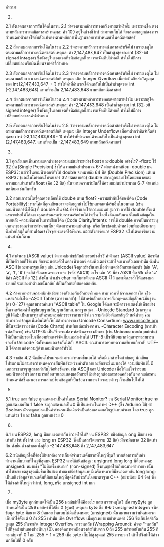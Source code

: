 คำถาม

2.
2.1 สังเกตผลจากการรันโคิดในส่วน 2.1 ว่าตรงตามหลักการทางคณิตศาสตร์หรือไม่ เพราะเหตุใด
ตรงตามหลักการทางคณิตศาสตร์
เหตุผล: ค่า 100 อยู่ในช่วงที่ int สามารถเก็บได้ จึงแสดงผลถูกต้อง การกำหนดค่าตัวเลขให้กับตัวแปรตรงตามหลักการพื้นฐานของการกำหนดค่าในคณิตศาสตร์

2.2 สังเกตผลจากการรันโคิดในส่วน 2.2 ว่าตรงตามหลักการทางคณิตศาสตร์หรือไม่ เพราะเหตุใด
ตรงตามหลักการทางคณิตศาสตร์
เหตุผล: ค่า 2,147,483,647 เป็นค่าสูงสุดของ int (32-bit signed integer) ซึ่งยังอยู่ในขอบเขตที่ชนิดข้อมูลนี้สามารถจัดเก็บได้พอดี ทำให้ไม่มีการเปลี่ยนแปลงหรือผิดเพี้ยนจากค่าที่กำหนด

2.3 สังเกตผลจากการรันโคิดในส่วน 2.3 ว่าตรงตามหลักการทางคณิตศาสตร์หรือไม่ เพราะเหตุใด
ไม่ตรงตามหลักการทางคณิตศาสตร์ปกติ
เหตุผล: เกิด Integer Overflow เมื่อค่าเกินขีดจำกัดสูงสุดของ int (2,147,483,647 + 1) ทำให้ค่าที่คำนวณได้วนกลับไปเป็นค่าต่ำสุดของ int (-2,147,483,648) แทนที่จะเป็น 2,147,483,648 ตามหลักคณิตศาสตร์

2.4 สังเกตผลจากการรันโคิดในส่วน 2.4 ว่าตรงตามหลักการทางคณิตศาสตร์หรือไม่ เพราะเหตุใด
ตรงตามหลักการทางคณิตศาสตร์
เหตุผล: ค่า -2,147,483,648 เป็นค่าต่ำสุดของ int (32-bit signed integer) ซึ่งยังอยู่ในขอบเขตที่ชนิดข้อมูลนี้สามารถจัดเก็บได้พอดี ทำให้ไม่มีการเปลี่ยนแปลงจากค่าที่กำหนด

2.5 สังเกตผลจากการรันโคิดในส่วน 2.5 ว่าตรงตามหลักการทางคณิตศาสตร์หรือไม่ เพราะเหตุใด
ไม่ตรงตามหลักการทางคณิตศาสตร์ปกติ
เหตุผล: เกิด Integer Underflow เมื่อค่าต่ำกว่าขีดจำกัดต่ำสุดของ int (-2,147,483,648 - 1) ทำให้ค่าที่คำนวณได้วนกลับไปเป็นค่าสูงสุดของ int (2,147,483,647) แทนที่จะเป็น -2,147,483,649 ตามหลักคณิตศาสตร์

3.
3.1 คุณสังเกตเห็นความแตกต่างของความแม่นยำระหว่าง float และ double อย่างไร?
-float: ใช้ 32 บิต (Single Precision) ซึ่งให้ความแม่นยำประมาณ 6-7 ตำแหน่งทศนิยม
-double บน ESP32: แม้ว่าในคอมพิวเตอร์ทั่วไป double จะหมายถึง 64 บิต (Double Precision) แต่บน ESP32 (และไมโครคอนโทรลเลอร์ 32 บิตหลายตัว) double มักจะถูกนำมาใช้โดยมีขนาดและความแม่นยำเท่ากับ float (คือ 32 บิต) นั่นหมายความว่ามันก็ให้ความแม่นยำประมาณ 6-7 ตำแหน่งทศนิยม เช่นกันครับ

3.2 สถานการณ์ใดที่คุณควรเลือกใช้ double แทน float?
-ความเข้ากันได้ของโค้ด (Code Portability): หากโค้ดที่คุณเขียนอาจจะต้องถูกนำไปใช้บนแพลตฟอร์มอื่นในอนาคต (เช่น คอมพิวเตอร์ตั้งโต๊ะ) ที่ double เป็น 64 บิตจริงและให้ความแม่นยำสูงกว่า การใช้ double ตั้งแต่แรกจะช่วยให้โค้ดของคุณพร้อมสำหรับการพอร์ตย้ายได้ง่ายขึ้น โดยไม่ต้องกลับมาแก้ไขชนิดข้อมูลในภายหลัง
-ความชัดเจนในการเขียนโค้ด (Code Clarity/Intent): การใช้ double อาจเป็นการระบุเจตนาของคุณว่าการคำนวณนั้นๆ ต้องการความแม่นยำสูง หรือเกี่ยวข้องกับค่าทศนิยมที่ละเอียดมากๆ ซึ่งช่วยให้ผู้อื่นที่อ่านโค้ดเข้าใจจุดประสงค์ได้ชัดเจน แม้ว่าตัวฮาร์ดแวร์ ESP32 จะไม่ได้รองรับความแม่นยำนั้นก็ตาม

4.
4.1 ค่าตัวเลข (ASCII value) มีความสัมพันธ์กับอักขระอย่างไร?
ค่าตัวเลข (ASCII value) คือรหัสที่เป็นตัวเลขที่ใช้แทน อักขระ แต่ละตัวในคอมพิวเตอร์
คอมพิวเตอร์จะเข้าใจเฉพาะตัวเลขเท่านั้น ดังนั้น ASCII (และมาตรฐานอื่นๆ เช่น Unicode) จึงถูกสร้างขึ้นมาเพื่อกำหนดว่าอักขระแต่ละตัว (เช่น 'A', 'z', '!', '$') จะมีค่าตัวเลขเฉพาะเจาะจง (รหัส ASCII) อะไร เช่น 'A' มีค่า ASCII คือ 65 หรือ 'z' มีค่า ASCII คือ 122
ดังนั้น ตัวแปร char จะเก็บค่าตัวเลข ASCII นี้ไว้ และเมื่อเราสั่งให้แสดงผล ระบบก็จะแปลงค่าตัวเลขนั้นกลับไปเป็นอักขระที่สอดคล้องกัน

4.2 ถ้าอยากทราบความสัมพันธ์ระหว่างตัวเลขกับอักขระทั้งหมด สามารถหาได้จากเอกสารใด หรือแหล่งอ้างอิงใด
-ASCII Table (ตารางแอสกี): ใช้สำหรับอักขระภาษาอังกฤษและสัญลักษณ์พื้นฐาน (ค่า 0-127) คุณสามารถค้นหา "ASCII table" ใน Google ได้เลย จะมีตารางแสดงให้เห็นอย่างชัดเจนพร้อมค่าในรูปแบบฐานสิบ, ฐานสิบหก, และฐานสอง.
-Unicode Standard (มาตรฐานยูนิโค้ด): เป็นมาตรฐานที่ครอบคลุมอักขระจากภาษาทั่วโลก รวมถึงอีโมจิและสัญลักษณ์ต่างๆ คุณสามารถหาข้อมูลเพิ่มเติมได้ที่เว็บไซต์ทางการของ Unicode Consortium: www.unicode.org ที่นั่นจะมีตารางรหัส (Code Charts) สำหรับแต่ละช่วงภาษา.
-Character Encoding (การเข้ารหัสอักขระ) เช่น UTF-8: เป็นวิธีการแปลงรหัสตัวเลขของอักขระ (เช่น Unicode code points) ให้เป็นลำดับของไบต์ที่คอมพิวเตอร์จัดเก็บและส่งผ่านได้ UTF-8 เป็นที่นิยมมากที่สุดเพราะสามารถรองรับ Unicode ได้ทั้งหมดและเข้ากันได้กับ ASCII. คุณสามารถหาบทความอธิบายเกี่ยวกับ UTF-8 ได้จากแหล่งความรู้ด้านคอมพิวเตอร์ทั่วไป.

4.3 จากข้อ 4.2 นักเขียนโปรแกรมสามารถกำหนดขึ้นเองได้ หรือมีเอกสารใดกำกับอยู่
นักเขียนโปรแกรมไม่สามารถกำหนดความสัมพันธ์ระหว่างค่าตัวเลขและอักขระขึ้นมาเองได้
ความสัมพันธ์นี้ มีเอกสารมาตรฐานสากลกำกับไว้อย่างชัดเจน เช่น ASCII และ Unicode เพื่อให้แน่ใจว่าระบบคอมพิวเตอร์ทั่วโลกสามารถสื่อสารและแสดงผลอักขระได้อย่างถูกต้องและสอดคล้องกัน หากแต่ละคนกำหนดรหัสขึ้นมาเอง การแลกเปลี่ยนข้อมูลที่เป็นข้อความระหว่างระบบต่างๆ ก็จะเป็นไปไม่ได้

5.
5.1 true และ false ถูกแสดงผลเป็นค่าใดบน Serial Monitor?
บน Serial Monitor:
true จะถูกแสดงผลเป็น 1
false จะถูกแสดงผลเป็น 0
นี่เป็นเพราะในภาษา C++ (ซึ่ง Arduino ใช้) ค่า Boolean มักจะถูกแปลงเป็นค่าจำนวนเต็มเมื่อจำเป็นต้องแสดงผลในรูปแบบตัวเลข โดย true ถูกแทนด้วย 1 และ false ถูกแทนด้วย 0 

6.
6.1 บน ESP32, long มีขอบเขตเท่ากับ int หรือไม่?
บน ESP32, ชนิดข้อมูล long มีขอบเขต เท่ากับ int
ทั้ง int และ long บน ESP32 (ซึ่งเป็นสถาปัตยกรรม 32 บิต) มักจะมีขนาด 32 บิตเท่ากัน
ดังนั้น ช่วงค่าของทั้งคู่คือ -2,147,483,648 ถึง 2,147,483,647

6.2 ชนิดข้อมูลใดที่ต้องใช้หากต้องการเก็บค่าจำนวนเต็มบวกที่ใหญ่ที่สุด?
หากต้องการเก็บค่าจำนวนเต็มบวกที่ใหญ่ที่สุดบน ESP32 ควรใช้ชนิดข้อมูล:
unsigned long long
นี่คือเหตุผล:
unsigned: หมายถึง "ไม่มีเครื่องหมาย" (non-signed) ซึ่งอนุญาตให้เก็บเฉพาะค่าบวกเท่านั้น ทำให้ขอบเขตสูงสุดเพิ่มขึ้นเป็นสองเท่าของชนิดข้อมูลแบบมีเครื่องหมายที่มีขนาดเท่ากัน
long long: เป็นชนิดข้อมูลจำนวนเต็มที่มีขนาดใหญ่ที่สุดที่รับประกันโดยมาตรฐาน C++ (อย่างน้อย 64 บิต) ซึ่งให้ช่วงค่าที่ใหญ่กว่า int, long, หรือ unsigned int มาก

7.
เมื่อ myByte ถูกกำหนดให้เป็น 256 ผลลัพธ์ที่ได้คืออะไร และเพราะเหตุใด?
เมื่อ myByte ถูกกำหนดให้เป็น 256 ผลลัพธ์ที่ได้คือ 0 (ศูนย์)
เหตุผล:
byte คือ 8-bit unsigned integer: ชนิดข้อมูล byte มีขนาด 8 บิตและเป็นแบบไม่มีเครื่องหมาย (unsigned) นั่นหมายความว่ามันสามารถเก็บค่าได้ตั้งแต่ 0 ถึง 255 เท่านั้น
เกิด Overflow: เมื่อคุณพยายามกำหนดค่า 256 ซึ่งเกินขีดจำกัดสูงสุด 255 มันจะเกิด Integer Overflow
การวนกลับ (Wrapping Around): ค่าจะ "วนกลับ" ไปที่จุดเริ่มต้นของช่วงนั้นๆ (0). ลองคิดภาพเหมือนวงล้อที่นับจาก 0 ถึง 255 แล้วพอนับเกิน 255 ก็จะกลับมาที่ 0 ใหม่.
255 + 1 = 256
เมื่อ byte เก็บได้สูงสุดแค่ 255 การบวก 1 เข้าไปจึงทำให้ค่าวนกลับไปที่ 0 ครับ











